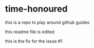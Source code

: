 # time-honoured
this is a repo to play around github guides

this readme file is edited

this is the fix for the issue #1
